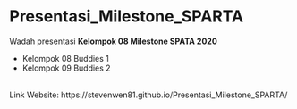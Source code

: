 # Presentasi_Milestone_SPARTA
Wadah presentasi **Kelompok 08 Milestone SPATA 2020**
- Kelompok 08 Buddies 1
- Kelompok 09 Buddies 2
<br/>
Link Website: https://stevenwen81.github.io/Presentasi_Milestone_SPARTA/
